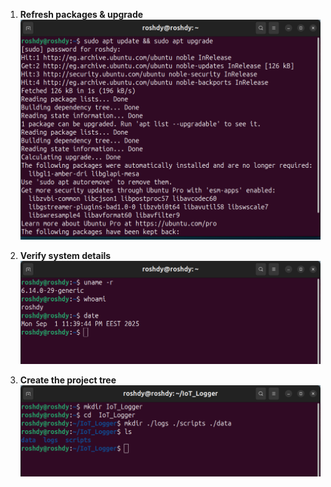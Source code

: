 1. **Refresh packages & upgrade**
![](ScreenShot/2.png)

2. **Verify system details**
![](ScreenShot/3.png)

3. **Create the project tree**
![](ScreenShot/4.png)




